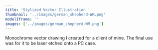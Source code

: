 ```yaml
---
title: 'Stylized Vector Illustration '
thumbnail: '../images/german_shepherd-WM.png'
modelIframe: ''
images: ['../images/german_shepherd-WM.png']
---
```


Monochrome vector drawing I created for a client of mine.
The final use was for it to be laser etched onto a PC case.
